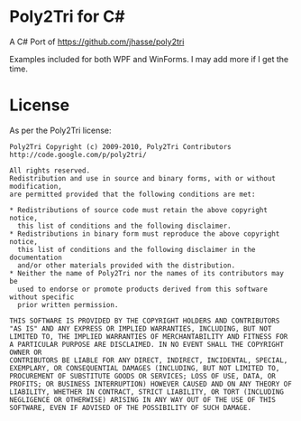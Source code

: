 # Poly2Tri for C#
A C# Port of https://github.com/jhasse/poly2tri

Examples included for both WPF and WinForms. I may add more if I get the time.

# License
As per the Poly2Tri license:

	Poly2Tri Copyright (c) 2009-2010, Poly2Tri Contributors
	http://code.google.com/p/poly2tri/

	All rights reserved.
	Redistribution and use in source and binary forms, with or without modification,
	are permitted provided that the following conditions are met:

	* Redistributions of source code must retain the above copyright notice,
	  this list of conditions and the following disclaimer.
	* Redistributions in binary form must reproduce the above copyright notice,
	  this list of conditions and the following disclaimer in the documentation
	  and/or other materials provided with the distribution.
	* Neither the name of Poly2Tri nor the names of its contributors may be
	  used to endorse or promote products derived from this software without specific
	  prior written permission.

	THIS SOFTWARE IS PROVIDED BY THE COPYRIGHT HOLDERS AND CONTRIBUTORS
	"AS IS" AND ANY EXPRESS OR IMPLIED WARRANTIES, INCLUDING, BUT NOT
	LIMITED TO, THE IMPLIED WARRANTIES OF MERCHANTABILITY AND FITNESS FOR
	A PARTICULAR PURPOSE ARE DISCLAIMED. IN NO EVENT SHALL THE COPYRIGHT OWNER OR
	CONTRIBUTORS BE LIABLE FOR ANY DIRECT, INDIRECT, INCIDENTAL, SPECIAL,
	EXEMPLARY, OR CONSEQUENTIAL DAMAGES (INCLUDING, BUT NOT LIMITED TO,
	PROCUREMENT OF SUBSTITUTE GOODS OR SERVICES; LOSS OF USE, DATA, OR
	PROFITS; OR BUSINESS INTERRUPTION) HOWEVER CAUSED AND ON ANY THEORY OF
	LIABILITY, WHETHER IN CONTRACT, STRICT LIABILITY, OR TORT (INCLUDING
	NEGLIGENCE OR OTHERWISE) ARISING IN ANY WAY OUT OF THE USE OF THIS
	SOFTWARE, EVEN IF ADVISED OF THE POSSIBILITY OF SUCH DAMAGE.
